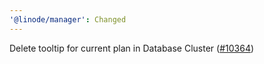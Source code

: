 ```yaml
---
'@linode/manager': Changed
---
```


Delete tooltip for current plan in Database Cluster ([#10364](https://github.com/linode/manager/pull/10364))
